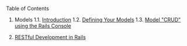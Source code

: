 Table of Contents

1. Models
  1.1. [Introduction](models1.md)
  1.2. [Defining Your Models](models2.md)
  1.3. [Model "CRUD" using the Rails Console](models2.md)

2. [RESTful Development in Rails](restful1.md)
